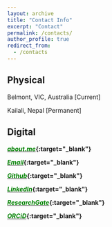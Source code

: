 ```yaml
---
layout: archive
title: "Contact Info"
excerpt: "Contact"
permalink: /contacts/
author_profile: true
redirect_from: 
  - /contacts
---
```



Physical
--------------
Belmont, VIC, Australia [Current]

Kailali, Nepal [Permanent]


Digital
--------------
<b>[<span style="color:green">*about.me*</span>](https://about.me/dhirajneupane){:target="_blank"} </b>

<b>[<span style="color:green">*Email*</span>](mailto:d.neupane@deakin.edu.au){:target="_blank"} </b>

<b>[<span style="color:green">*Github*</span>](https://github.com/dhirajneupane){:target="_blank"} </b>

<b>[<span style="color:green">*LinkedIn*</span>](https://www.linkedin.com/in/dhirajneupane/){:target="_blank"} </b>

<b>[<span style="color:green">*ResearchGate*</span>](https://www.researchgate.net/profile/Dhiraj-Neupane){:target="_blank"} </b>

<b>[<span style="color:green">*ORCiD*</span>](https://orcid.org/0000-0001-6548-311X){:target="_blank"} </b>

